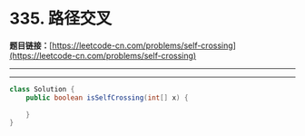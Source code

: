 # 335. 路径交叉

**题目链接：**[https://leetcode-cn.com/problems/self-crossing](https://leetcode-cn.com/problems/self-crossing)

---

<Cards card="leetcode_335_self-crossing"></Cards>

---

```java
class Solution {
    public boolean isSelfCrossing(int[] x) {
        
    }
}
```